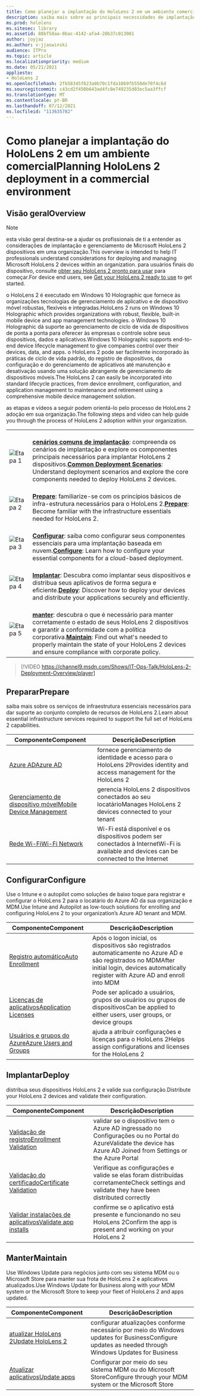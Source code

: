 ```yaml
---
title: Como planejar a implantação do HoloLens 2 em um ambiente comercial
description: saiba mais sobre as principais necessidades de implantação e gerenciamento de HoloLens em ambientes corporativos, incluindo infraestrutura, azure active directory e gerenciamento de dispositivo móvel.
ms.prod: hololens
ms.sitesec: library
ms.assetid: 88bf50aa-0bac-4142-afa4-20b37c013001
author: joyjaz
ms.author: v-jjaswinski
audience: ITPro
ms.topic: article
ms.localizationpriority: medium
ms.date: 05/21/2021
appliesto:
- HoloLens 2
ms.openlocfilehash: 2fb58345f623a0b70c1fda10b9fb550de70f4c6d
ms.sourcegitcommit: c43cd2f450b643ad4fc8e749235d03ec5aa3ffcf
ms.translationtype: MT
ms.contentlocale: pt-BR
ms.lasthandoff: 07/12/2021
ms.locfileid: "113635782"
---
```

# <a name="planning-hololens-2-deployment-in-a-commercial-environment"></a><span data-ttu-id="9b323-103">Como planejar a implantação do HoloLens 2 em um ambiente comercial</span><span class="sxs-lookup"><span data-stu-id="9b323-103">Planning HoloLens 2 deployment in a commercial environment</span></span>

## <a name="overview"></a><span data-ttu-id="9b323-104">Visão geral</span><span class="sxs-lookup"><span data-stu-id="9b323-104">Overview</span></span>
> [!NOTE]
> <span data-ttu-id="9b323-105">esta visão geral destina-se a ajudar os profissionais de ti a entender as considerações de implantação e gerenciamento de Microsoft HoloLens 2 dispositivos em uma organização.</span><span class="sxs-lookup"><span data-stu-id="9b323-105">This overview is intended to help IT professionals understand considerations for deploying and managing Microsoft HoloLens 2 devices within an organization.</span></span> <span data-ttu-id="9b323-106">para usuários finais do dispositivo, consulte [obter seu HoloLens 2 pronto para usar](hololens2-setup.md) para começar.</span><span class="sxs-lookup"><span data-stu-id="9b323-106">For device end users, see [Get your HoloLens 2 ready to use](hololens2-setup.md) to get started.</span></span>

<span data-ttu-id="9b323-107">o HoloLens 2 é executado em Windows 10 Holographic que fornece às organizações tecnologias de gerenciamento de aplicativo e de dispositivo móvel robustas, flexíveis e integradas.</span><span class="sxs-lookup"><span data-stu-id="9b323-107">HoloLens 2 runs on Windows 10 Holographic which provides organizations with robust, flexible, built-in mobile device and app management technologies.</span></span> <span data-ttu-id="9b323-108">o Windows 10 Holographic dá suporte ao gerenciamento de ciclo de vida de dispositivos de ponta a ponta para oferecer às empresas o controle sobre seus dispositivos, dados e aplicativos.</span><span class="sxs-lookup"><span data-stu-id="9b323-108">Windows 10 Holographic supports end-to-end device lifecycle management to give companies control over their devices, data, and apps.</span></span> <span data-ttu-id="9b323-109">o HoloLens 2 pode ser facilmente incorporado às práticas de ciclo de vida padrão, do registro de dispositivos, da configuração e do gerenciamento de aplicativos até manutenção e desativação usando uma solução abrangente de gerenciamento de dispositivos móveis.</span><span class="sxs-lookup"><span data-stu-id="9b323-109">The HoloLens 2 can easily be incorporated into standard lifecycle practices, from device enrollment, configuration, and application management to maintenance and retirement using a comprehensive mobile device management solution.</span></span>

<span data-ttu-id="9b323-110">as etapas e vídeos a seguir podem orientá-lo pelo processo de HoloLens 2 adoção em sua organização.</span><span class="sxs-lookup"><span data-stu-id="9b323-110">The following steps and video can help guide you through the process of HoloLens 2 adoption within your organization.</span></span>

| | |
|--|--|
| ![Etapa 1](images/1green.png)| <br/> <span data-ttu-id="9b323-112">**[cenários comuns de implantação](hololens-requirements.md)**: compreenda os cenários de implantação e explore os componentes principais necessários para implantar HoloLens 2 dispositivos.</span><span class="sxs-lookup"><span data-stu-id="9b323-112">**[Common Deployment Scenarios](hololens-requirements.md)**: Understand deployment scenarios and explore the core components needed to deploy HoloLens 2 devices.</span></span> |
| ![Etapa 2](images/2green.png)| <br/> <span data-ttu-id="9b323-114">**[Prepare](#prepare)**: familiarize-se com os princípios básicos de infra-estrutura necessários para o HoloLens 2.</span><span class="sxs-lookup"><span data-stu-id="9b323-114">**[Prepare](#prepare)**: Become familiar with the infrastructure essentials needed for HoloLens 2.</span></span> |
| ![Etapa 3](images/3green.png) | <br/> <span data-ttu-id="9b323-116">**[Configurar](#configure)**: saiba como configurar seus componentes essenciais para uma implantação baseada em nuvem.</span><span class="sxs-lookup"><span data-stu-id="9b323-116">**[Configure](#configure)**: Learn how to configure your essential components for a cloud-based deployment.</span></span> |
| ![Etapa 4](images/4green.png) | <br/> <span data-ttu-id="9b323-118">**[Implantar](#deploy)**: Descubra como implantar seus dispositivos e distribua seus aplicativos de forma segura e eficiente.</span><span class="sxs-lookup"><span data-stu-id="9b323-118">**[Deploy](#deploy)**: Discover how to deploy your devices and distribute your applications securely and efficiently.</span></span> |
| ![Etapa 5](images/5green.png) | <br/> <span data-ttu-id="9b323-120">**[manter](#maintain)**: descubra o que é necessário para manter corretamente o estado de seus HoloLens 2 dispositivos e garantir a conformidade com a política corporativa.</span><span class="sxs-lookup"><span data-stu-id="9b323-120">**[Maintain](#maintain)**: Find out what's needed to properly maintain the state of your HoloLens 2 devices and ensure compliance with corporate policy.</span></span> |

> [!VIDEO https://channel9.msdn.com/Shows/IT-Ops-Talk/HoloLens-2-Deployment-Overview/player]

## <a name="prepare"></a><span data-ttu-id="9b323-121">Preparar</span><span class="sxs-lookup"><span data-stu-id="9b323-121">Prepare</span></span>

<span data-ttu-id="9b323-122">saiba mais sobre os serviços de infraestrutura essenciais necessários para dar suporte ao conjunto completo de recursos de HoloLens 2.</span><span class="sxs-lookup"><span data-stu-id="9b323-122">Learn about essential infrastructure services required to support the full set of HoloLens 2 capabilities.</span></span> 

| <span data-ttu-id="9b323-123">Componente</span><span class="sxs-lookup"><span data-stu-id="9b323-123">Component</span></span> | <span data-ttu-id="9b323-124">Descrição</span><span class="sxs-lookup"><span data-stu-id="9b323-124">Description</span></span> |
|-----------|------------|
| [<span data-ttu-id="9b323-125">Azure AD</span><span class="sxs-lookup"><span data-stu-id="9b323-125">Azure AD</span></span>](hololens-identity.md) | <span data-ttu-id="9b323-126">fornece gerenciamento de identidade e acesso para o HoloLens 2</span><span class="sxs-lookup"><span data-stu-id="9b323-126">Provides identity and access management for the HoloLens 2</span></span>  |
| [<span data-ttu-id="9b323-127">Gerenciamento de dispositivo móvel</span><span class="sxs-lookup"><span data-stu-id="9b323-127">Mobile Device Management</span></span>](hololens-mdm-configure.md)| <span data-ttu-id="9b323-128">gerencia HoloLens 2 dispositivos conectados ao seu locatário</span><span class="sxs-lookup"><span data-stu-id="9b323-128">Manages HoloLens 2 devices connected to your tenant</span></span>  |
| [<span data-ttu-id="9b323-129">Rede Wi-Fi</span><span class="sxs-lookup"><span data-stu-id="9b323-129">Wi-Fi Network</span></span>](hololens-commercial-infrastructure.md)| <span data-ttu-id="9b323-130">Wi-Fi está disponível e os dispositivos podem ser conectados à Internet</span><span class="sxs-lookup"><span data-stu-id="9b323-130">Wi-Fi is available and devices can be connected to the Internet</span></span>  |

## <a name="configure"></a><span data-ttu-id="9b323-131">Configurar</span><span class="sxs-lookup"><span data-stu-id="9b323-131">Configure</span></span>

<span data-ttu-id="9b323-132">Use o Intune e o autopilot como soluções de baixo toque para registrar e configurar o HoloLens 2 para o locatário do Azure AD da sua organização e MDM.</span><span class="sxs-lookup"><span data-stu-id="9b323-132">Use Intune and Autopilot as low-touch solutions for enrolling and configuring HoloLens 2 to your organization’s Azure AD tenant and MDM.</span></span>

| <span data-ttu-id="9b323-133">Componente</span><span class="sxs-lookup"><span data-stu-id="9b323-133">Component</span></span> | <span data-ttu-id="9b323-134">Descrição</span><span class="sxs-lookup"><span data-stu-id="9b323-134">Description</span></span> |
|-----------|------------|
| [<span data-ttu-id="9b323-135">Registro automático</span><span class="sxs-lookup"><span data-stu-id="9b323-135">Auto Enrollment</span></span>](hololens-enroll-mdm.md#auto-enrollment-in-mdm) | <span data-ttu-id="9b323-136">Após o logon inicial, os dispositivos são registrados automaticamente no Azure AD e são registrados no MDM</span><span class="sxs-lookup"><span data-stu-id="9b323-136">After initial login, devices automatically register with Azure AD and enroll into MDM</span></span>  |
| [<span data-ttu-id="9b323-137">Licenças de aplicativos</span><span class="sxs-lookup"><span data-stu-id="9b323-137">Application Licenses</span></span>](hololens2-cloud-connected-configure.md#application-licenses)| <span data-ttu-id="9b323-138">Pode ser aplicado a usuários, grupos de usuários ou grupos de dispositivos</span><span class="sxs-lookup"><span data-stu-id="9b323-138">Can be applied to either users, user groups, or device groups</span></span>  |
| [<span data-ttu-id="9b323-139">Usuários e grupos do Azure</span><span class="sxs-lookup"><span data-stu-id="9b323-139">Azure Users and Groups</span></span>](hololens2-cloud-connected-configure.md#azure-users-and-groups) | <span data-ttu-id="9b323-140">ajuda a atribuir configurações e licenças para o HoloLens 2</span><span class="sxs-lookup"><span data-stu-id="9b323-140">Helps assign configurations and licenses for the HoloLens 2</span></span>  |

## <a name="deploy"></a><span data-ttu-id="9b323-141">Implantar</span><span class="sxs-lookup"><span data-stu-id="9b323-141">Deploy</span></span>

<span data-ttu-id="9b323-142">distribua seus dispositivos HoloLens 2 e valide sua configuração.</span><span class="sxs-lookup"><span data-stu-id="9b323-142">Distribute your HoloLens 2 devices and validate their configuration.</span></span> 

| <span data-ttu-id="9b323-143">Componente</span><span class="sxs-lookup"><span data-stu-id="9b323-143">Component</span></span> | <span data-ttu-id="9b323-144">Descrição</span><span class="sxs-lookup"><span data-stu-id="9b323-144">Description</span></span> |
|-----------|------------|
| [<span data-ttu-id="9b323-145">Validação de registro</span><span class="sxs-lookup"><span data-stu-id="9b323-145">Enrollment Validation</span></span>](hololens2-corp-connected-deploy.md#enrollment-validation) | <span data-ttu-id="9b323-146">validar se o dispositivo tem o Azure AD ingressado no Configurações ou no Portal do Azure</span><span class="sxs-lookup"><span data-stu-id="9b323-146">Validate the device has Azure AD Joined from Settings or the Azure Portal</span></span> |
| [<span data-ttu-id="9b323-147">Validação do certificado</span><span class="sxs-lookup"><span data-stu-id="9b323-147">Certificate Validation</span></span>](hololens2-corp-connected-deploy.md#wi-fi-certificate-validation) | <span data-ttu-id="9b323-148">Verifique as configurações e valide se elas foram distribuídas corretamente</span><span class="sxs-lookup"><span data-stu-id="9b323-148">Check settings and validate they have been distributed correctly</span></span> |
| [<span data-ttu-id="9b323-149">Validar instalações de aplicativos</span><span class="sxs-lookup"><span data-stu-id="9b323-149">Validate app installs</span></span>](hololens2-corp-connected-deploy.md#validate-lob-app-install) | <span data-ttu-id="9b323-150">confirme se o aplicativo está presente e funcionando no seu HoloLens 2</span><span class="sxs-lookup"><span data-stu-id="9b323-150">Confirm the app is present and working on your HoloLens 2</span></span> |

## <a name="maintain"></a><span data-ttu-id="9b323-151">Manter</span><span class="sxs-lookup"><span data-stu-id="9b323-151">Maintain</span></span>

<span data-ttu-id="9b323-152">Use Windows Update para negócios junto com seu sistema MDM ou o Microsoft Store para manter sua frota de HoloLens 2 e aplicativos atualizados.</span><span class="sxs-lookup"><span data-stu-id="9b323-152">Use Windows Update for Business along with your MDM system or the Microsoft Store to keep your fleet of HoloLens 2 and apps updated.</span></span>

| <span data-ttu-id="9b323-153">Componente</span><span class="sxs-lookup"><span data-stu-id="9b323-153">Component</span></span> | <span data-ttu-id="9b323-154">Descrição</span><span class="sxs-lookup"><span data-stu-id="9b323-154">Description</span></span> |
|-----------|------------|
| [<span data-ttu-id="9b323-155">atualizar HoloLens 2</span><span class="sxs-lookup"><span data-stu-id="9b323-155">Update HoloLens 2</span></span>](hololens-updates.md) | <span data-ttu-id="9b323-156">configurar atualizações conforme necessário por meio do Windows updates for Business</span><span class="sxs-lookup"><span data-stu-id="9b323-156">Configure updates as needed through Windows Updates for Business</span></span> |
| [<span data-ttu-id="9b323-157">Atualizar aplicativos</span><span class="sxs-lookup"><span data-stu-id="9b323-157">Update apps</span></span>](app-deploy-overview.md) | <span data-ttu-id="9b323-158">Configurar por meio do seu sistema MDM ou do Microsoft Store</span><span class="sxs-lookup"><span data-stu-id="9b323-158">Configure through your MDM system or the Microsoft Store</span></span>
